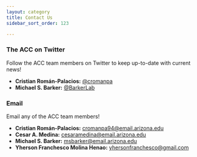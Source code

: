 ```yaml
---
layout: category
title: Contact Us
sidebar_sort_order: 123

---
```



### The ACC on Twitter
  
Follow the ACC team members on Twitter to keep up-to-date with current news!

- **Cristian Román-Palacios:** <a href="https://twitter.com/cromanpa">@cromanpa</a><br/>
- **Michael S. Barker:** <a href="https://twitter.com/BarkerLab">@BarkerLab</a><br/>

### Email
  
Email any of the ACC team members!

- **Cristian Román-Palacios:** <a href="mailto:cromanpa94@email.arizona.edu">cromanpa94@email.arizona.edu</a><br/>
- **Cesar A. Medina:** <a href="mailto:cesaramedina@email.arizona.edu">cesaramedina@email.arizona.edu</a><br/>
- **Michael S. Barker:** <a href="mailto:msbarker@email.arizona.edu">msbarker@email.arizona.edu</a><br/>
- **Yherson Franchesco Molina Henao:** <a href="mailto:yhersonfranchesco@gmail.com">yhersonfranchesco@gmail.com</a><br/>


